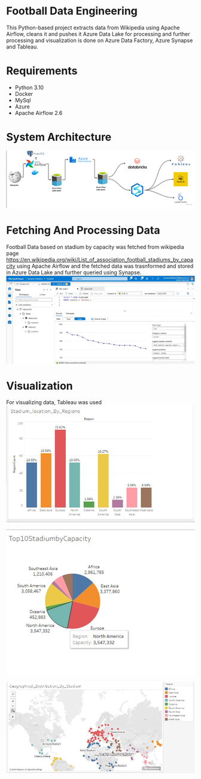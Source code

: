 
# Football Data Engineering
This Python-based project extracts data from Wikipedia using Apache Airflow, cleans it and pushes it Azure Data Lake for processing and further processing and visualization is done on Azure Data Factory, Azure Synapse and Tableau.

# Requirements
- Python 3.10
- Docker
- MySql
- Azure
- Apache Airflow 2.6

# System Architecture

![Alt text](https://raw.githubusercontent.com/Punam918/FootballAnalysis_DataEngineering/refs/heads/master/FootballProject_Image/system_architecture.png)

# Fetching And Processing Data
Football Data based on stadium by capacity was fetched from wikipedia page https://en.wikipedia.org/wiki/List_of_association_football_stadiums_by_capacity using Apache Airflow and the fetched data was trasnformed and stored in Azure Data Lake and further queried using Synapse.
![Alt text](https://raw.githubusercontent.com/Punam918/FootballAnalysis_DataEngineering/refs/heads/master/FootballProject_Image/Synapse_Chart_Germany.jpg)




# Visualization
For visualizing data, Tableau was used
![Alt text](https://raw.githubusercontent.com/Punam918/FootballAnalysis_DataEngineering/refs/heads/master/FootballProject_Image/Stadium_Region_Tableau.jpg)

![Alt text](https://raw.githubusercontent.com/Punam918/FootballAnalysis_DataEngineering/refs/heads/master/FootballProject_Image/Top10_Stadium_By_Capacity.jpg)


![Alt text](https://raw.githubusercontent.com/Punam918/FootballAnalysis_DataEngineering/refs/heads/master/FootballProject_Image/Geographical_Distribution_By_Stadium.jpg)



